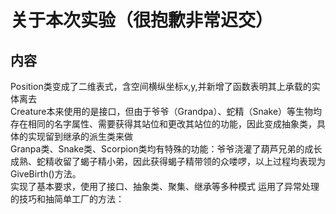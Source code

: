 关于本次实验（很抱歉非常迟交）<br>
=================
内容
-------
Position类变成了二维表式，含空间横纵坐标x,y,并新增了函数表明其上承载的实体离去<br>
Creature本来使用的是接口，但由于爷爷（Grandpa）、蛇精（Snake）等生物均存在相同的名字属性、需要获得其站位和更改其站位的功能，因此变成抽象类，具体的实现留到继承的派生类来做<br>
Granpa类、Snake类、Scorpion类均有特殊的功能：爷爷浇灌了葫芦兄弟的成长成熟、蛇精收留了蝎子精小弟，因此获得蝎子精带领的众喽啰，以上过程均表现为GiveBirth()方法。<br>
实现了基本要求，使用了接口、抽象类、聚集、继承等多种模式
运用了异常处理的技巧和抽简单工厂的方法：
